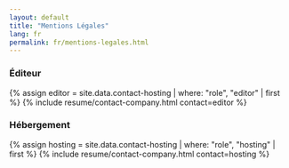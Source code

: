 ```yaml
---
layout: default
title: "Mentions Légales"
lang: fr
permalink: fr/mentions-legales.html
---
```


### Éditeur

{% assign editor = site.data.contact-hosting | where: "role", "editor" | first %}
{% include resume/contact-company.html contact=editor %}

### Hébergement

{% assign hosting = site.data.contact-hosting | where: "role", "hosting" | first %}
{% include resume/contact-company.html contact=hosting %}
